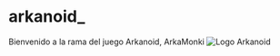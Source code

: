 # arkanoid_
Bienvenido a la rama del juego Arkanoid, ArkaMonki
![Logo Arkanoid](imagenes/proyecto-arkanoid.png)
